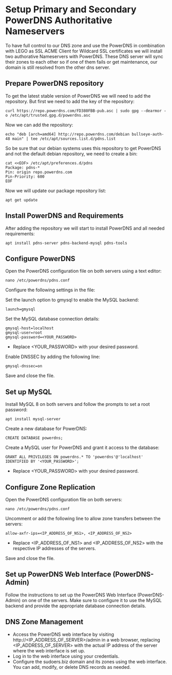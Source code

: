 # Setup Primary and Secondary PowerDNS Authoritative Nameservers
To have full control to our DNS zone and use the PowerDNS in combination with LEGO as SSL ACME Client for Wildcard SSL certificates we will install two authorative Nameservers with PowerDNS. These DNS server will sync their zones to each other so if one of them fails or get maintenance, our domain is still resolved from the other dns server.

## Prepare PowerDNS repository
To get the latest stable version of PowerDNS we will need to add the repository. But first we need to add the key of the repository:
```
curl https://repo.powerdns.com/FD380FBB-pub.asc | sudo gpg --dearmor -o /etc/apt/trusted.gpg.d/powerdns.asc
```

Now we can add the repository:
```
echo "deb [arch=amd64] http://repo.powerdns.com/debian bullseye-auth-48 main" | tee /etc/apt/sources.list.d/pdns.list
```

So be sure that our debian systems uses this repository to get PowerDNS and not the default debian repository, we need to create a bin:
```
cat <<EOF> /etc/apt/preferences.d/pdns
Package: pdns-*
Pin: origin repo.powerdns.com
Pin-Priority: 600
EOF
```

Now we will update our package repository list:
```
apt get update
```

## Install PowerDNS and Requirements

After adding the repository we will start to install PowerDNS and all needed requirements:
```
apt install pdns-server pdns-backend-mysql pdns-tools
```

## Configure PowerDNS

Open the PowerDNS configuration file on both servers using a text editor:
```
nano /etc/powerdns/pdns.conf
```

Configure the following settings in the file:

Set the launch option to gmysql to enable the MySQL backend:
```
launch=gmysql
```

Set the MySQL database connection details:
```
gmysql-host=localhost
gmysql-user=root
gmysql-password=<YOUR_PASSWORD>
```
- Replace <YOUR_PASSWORD> with your desired password.

Enable DNSSEC by adding the following line:
```
gmysql-dnssec=on
```

Save and close the file.

## Set up MySQL
Install MySQL 8 on both servers and follow the prompts to set a root password:
```
apt install mysql-server
```

Create a new database for PowerDNS:
```
CREATE DATABASE powerdns;
```

Create a MySQL user for PowerDNS and grant it access to the database:
```
GRANT ALL PRIVILEGES ON powerdns.* TO 'powerdns'@'localhost' IDENTIFIED BY '<YOUR_PASSWORD>';
```
- Replace <YOUR_PASSWORD> with your desired password.


## Configure Zone Replication

Open the PowerDNS configuration file on both servers:
```
nano /etc/powerdns/pdns.conf
```
Uncomment or add the following line to allow zone transfers between the servers:
```
allow-axfr-ips=<IP_ADDRESS_OF_NS1>, <IP_ADDRESS_OF_NS2>
```
- Replace <IP_ADDRESS_OF_NS1> and <IP_ADDRESS_OF_NS2> with the respective IP addresses of the servers.

Save and close the file.

## Set up PowerDNS Web Interface (PowerDNS-Admin)

Follow the instructions to set up the PowerDNS Web Interface (PowerDNS-Admin) on one of the servers. Make sure to configure it to use the MySQL backend and provide the appropriate database connection details.

## DNS Zone Management

- Access the PowerDNS web interface by visiting http://<IP_ADDRESS_OF_SERVER>/admin in a web browser, replacing <IP_ADDRESS_OF_SERVER> with the actual IP address of the server where the web interface is set up.
- Log in to the web interface using your credentials.
- Configure the sudoers.biz domain and its zones using the web interface. You can add, modify, or delete DNS records as needed.